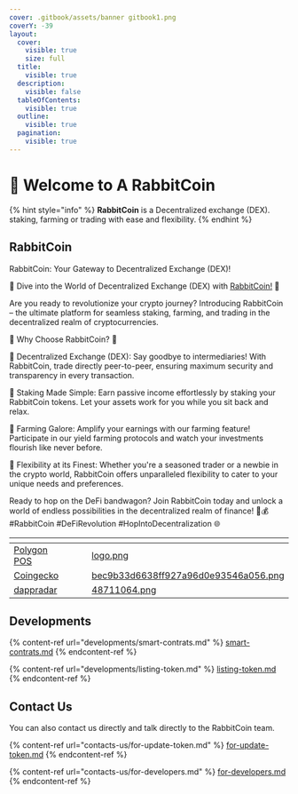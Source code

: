 ```yaml
---
cover: .gitbook/assets/banner gitbook1.png
coverY: -39
layout:
  cover:
    visible: true
    size: full
  title:
    visible: true
  description:
    visible: false
  tableOfContents:
    visible: true
  outline:
    visible: true
  pagination:
    visible: true
---
```


# 👋 Welcome to A RabbitCoin

{% hint style="info" %}
**RabbitCoin** is a Decentralized exchange (DEX). staking, farming or trading with ease and flexibility.
{% endhint %}

## RabbitCoin

RabbitCoin: Your Gateway to Decentralized Exchange (DEX)!

🌱 Dive into the World of Decentralized Exchange (DEX) with [RabbitCoin!](rabbitcoin/about-me.md) 🌱

Are you ready to revolutionize your crypto journey? Introducing RabbitCoin – the ultimate platform for seamless staking, farming, and trading in the decentralized realm of cryptocurrencies.

🚀 Why Choose RabbitCoin? 🚀

🌟 Decentralized Exchange (DEX): Say goodbye to intermediaries! With RabbitCoin, trade directly peer-to-peer, ensuring maximum security and transparency in every transaction.

🌟 Staking Made Simple: Earn passive income effortlessly by staking your RabbitCoin tokens. Let your assets work for you while you sit back and relax.

🌟 Farming Galore: Amplify your earnings with our farming feature! Participate in our yield farming protocols and watch your investments flourish like never before.

🌟 Flexibility at its Finest: Whether you're a seasoned trader or a newbie in the crypto world, RabbitCoin offers unparalleled flexibility to cater to your unique needs and preferences.

Ready to hop on the DeFi bandwagon? Join RabbitCoin today and unlock a world of endless possibilities in the decentralized realm of finance! 🐇💰 #RabbitCoin #DeFiRevolution #HopIntoDecentralization 🌐

<table data-view="cards"><thead><tr><th></th><th></th><th></th><th data-hidden data-card-cover data-type="files"></th></tr></thead><tbody><tr><td><a href="https://polygonscan.com/address/0x28767e286113ab01ee819b9398a22d6f27badb6e">Polygon POS</a></td><td></td><td></td><td><a href=".gitbook/assets/logo.png">logo.png</a></td></tr><tr><td><a href="https://www.coingecko.com/en/coins/rabbitcoin-exchange">Coingecko</a></td><td></td><td></td><td><a href=".gitbook/assets/bec9b33d6638ff927a96d0e93546a056.png">bec9b33d6638ff927a96d0e93546a056.png</a></td></tr><tr><td><a href="https://dappradar.com/dapp/rabbitcoin">dappradar</a></td><td></td><td></td><td><a href=".gitbook/assets/48711064.png">48711064.png</a></td></tr></tbody></table>

## Developments

{% content-ref url="developments/smart-contrats.md" %}
[smart-contrats.md](developments/smart-contrats.md)
{% endcontent-ref %}

{% content-ref url="developments/listing-token.md" %}
[listing-token.md](developments/listing-token.md)
{% endcontent-ref %}

## Contact Us

You can also contact us directly and talk directly to the RabbitCoin team.

{% content-ref url="contacts-us/for-update-token.md" %}
[for-update-token.md](contacts-us/for-update-token.md)
{% endcontent-ref %}

{% content-ref url="contacts-us/for-developers.md" %}
[for-developers.md](contacts-us/for-developers.md)
{% endcontent-ref %}
